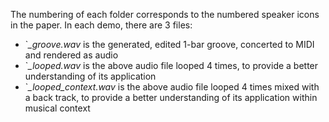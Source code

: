 The numbering of each folder corresponds to the numbered speaker icons in the paper. In each demo, there are 3 files:
- `*_groove.wav* is the generated, edited 1-bar groove, concerted to MIDI and rendered as audio
- `*_looped.wav* is the above audio file looped 4 times, to provide a better understanding of its application
- `*_looped_context.wav* is the above audio file looped 4 times mixed with a back track, to provide a better understanding of its application within musical context